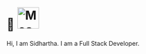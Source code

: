 <h1>👋 <img src="https://i.imgur.com/veZrcC7.gif" alt="Meaow" width="50" /></h1>
Hi, I am Sidhartha. I am a Full Stack Developer.
<br />
    